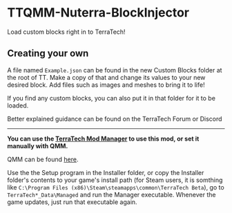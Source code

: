 # TTQMM-Nuterra-BlockInjector
Load custom blocks right in to TerraTech!

## Creating your own
A file named `Example.json` can be found in the new Custom Blocks folder at the root of TT. Make a copy of that and change its values to your new desired block. Add files such as images and meshes to bring it to life!

If you find any custom blocks, you can also put it in that folder for it to be loaded.

Better explained guidance can be found on the TerraTech Forum or Discord

<hr>

**You can use the [TerraTech Mod Manager](https://github.com/Aceba1/TerraTech-Mod-Manager) to use this mod, or set it manually with QMM.**

QMM can be found [here](https://github.com/QModManager/TerraTech).

Use the the Setup program in the Installer folder, or copy the Installer folder's contents to your game's install path (for Steam users, it is somthing like `C:\Program Files (x86)\Steam\steamapps\common\TerraTech Beta`),  go to `TerraTech*_Data\Managed` and run the Manager executable. Whenever the game updates, just run that executable again.
